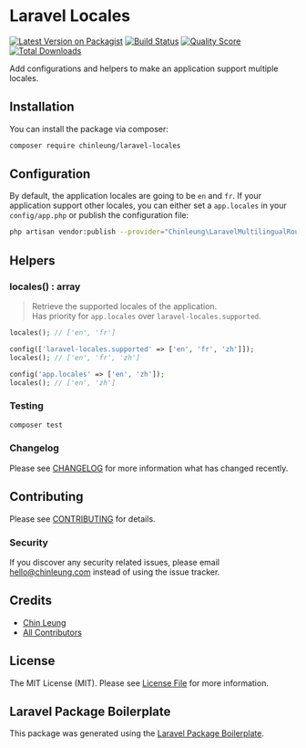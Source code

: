 # Laravel Locales

[![Latest Version on Packagist](https://img.shields.io/packagist/v/chinleung/laravel-locales.svg?style=flat-square)](https://packagist.org/packages/chinleung/laravel-locales)
[![Build Status](https://img.shields.io/travis/chinleung/laravel-locales/master.svg?style=flat-square)](https://travis-ci.org/chinleung/laravel-locales)
[![Quality Score](https://img.shields.io/scrutinizer/g/chinleung/laravel-locales.svg?style=flat-square)](https://scrutinizer-ci.com/g/chinleung/laravel-locales)
[![Total Downloads](https://img.shields.io/packagist/dt/chinleung/laravel-locales.svg?style=flat-square)](https://packagist.org/packages/chinleung/laravel-locales)

Add configurations and helpers to make an application support multiple locales.

## Installation

You can install the package via composer:

```bash
composer require chinleung/laravel-locales
```

## Configuration

By default, the application locales are going to be `en` and `fr`. If your application support other locales, you can either set a `app.locales` in your `config/app.php` or publish the configuration file:

``` bash
php artisan vendor:publish --provider="Chinleung\LaravelMultilingualRoutes\LaravelLocalesServiceProvider" --tag="config"
```

## Helpers

### locales() : array

> Retrieve the supported locales of the application.  
> Has priority for `app.locales` over `laravel-locales.supported`.

``` php
locales(); // ['en', 'fr']

config(['laravel-locales.supported' => ['en', 'fr', 'zh']]);
locales(); // ['en', 'fr', 'zh']

config('app.locales' => ['en', 'zh']);
locales(); // ['en', 'zh']
```

### Testing

``` bash
composer test
```

### Changelog

Please see [CHANGELOG](CHANGELOG.md) for more information what has changed recently.

## Contributing

Please see [CONTRIBUTING](CONTRIBUTING.md) for details.

### Security

If you discover any security related issues, please email hello@chinleung.com instead of using the issue tracker.

## Credits

- [Chin Leung](https://github.com/chinleung)
- [All Contributors](../../contributors)

## License

The MIT License (MIT). Please see [License File](LICENSE.md) for more information.

## Laravel Package Boilerplate

This package was generated using the [Laravel Package Boilerplate](https://laravelpackageboilerplate.com).
